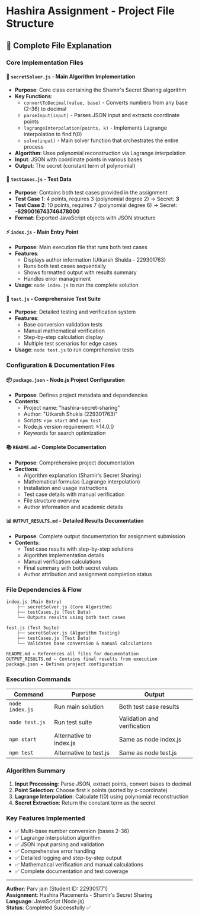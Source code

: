 # Hashira Assignment - Project File Structure

## 📁 Complete File Explanation

### **Core Implementation Files**

#### 🎯 `secretSolver.js` - Main Algorithm Implementation
- **Purpose**: Core class containing the Shamir's Secret Sharing algorithm
- **Key Functions**:
  - `convertToDecimal(value, base)` - Converts numbers from any base (2-36) to decimal
  - `parseInput(input)` - Parses JSON input and extracts coordinate points
  - `lagrangeInterpolation(points, k)` - Implements Lagrange interpolation to find f(0)
  - `solve(input)` - Main solver function that orchestrates the entire process
- **Algorithm**: Uses polynomial reconstruction via Lagrange interpolation
- **Input**: JSON with coordinate points in various bases
- **Output**: The secret (constant term of polynomial)

#### 🧪 `testCases.js` - Test Data
- **Purpose**: Contains both test cases provided in the assignment
- **Test Case 1**: 4 points, requires 3 (polynomial degree 2) → Secret: **3**
- **Test Case 2**: 10 points, requires 7 (polynomial degree 6) → Secret: **-6290016743746478000**
- **Format**: Exported JavaScript objects with JSON structure

#### ⚡ `index.js` - Main Entry Point
- **Purpose**: Main execution file that runs both test cases
- **Features**:
  - Displays author information (Utkarsh Shukla - 229301763)
  - Runs both test cases sequentially
  - Shows formatted output with results summary
  - Handles error management
- **Usage**: `node index.js` to run the complete solution

#### 🔬 `test.js` - Comprehensive Test Suite
- **Purpose**: Detailed testing and verification system
- **Features**:
  - Base conversion validation tests
  - Manual mathematical verification
  - Step-by-step calculation display
  - Multiple test scenarios for edge cases
- **Usage**: `node test.js` to run comprehensive tests

### **Configuration & Documentation Files**

#### 📦 `package.json` - Node.js Project Configuration
- **Purpose**: Defines project metadata and dependencies
- **Contents**:
  - Project name: "hashira-secret-sharing"
  - Author: "Utkarsh Shukla (229301763)"
  - Scripts: `npm start` and `npm test`
  - Node.js version requirement: ≥14.0.0
  - Keywords for search optimization

#### 📚 `README.md` - Complete Documentation
- **Purpose**: Comprehensive project documentation
- **Sections**:
  - Algorithm explanation (Shamir's Secret Sharing)
  - Mathematical formulas (Lagrange interpolation)
  - Installation and usage instructions
  - Test case details with manual verification
  - File structure overview
  - Author information and academic details

#### 📊 `OUTPUT_RESULTS.md` - Detailed Results Documentation
- **Purpose**: Complete output documentation for assignment submission
- **Contents**:
  - Test case results with step-by-step solutions
  - Algorithm implementation details
  - Manual verification calculations
  - Final summary with both secret values
  - Author attribution and assignment completion status

### **File Dependencies & Flow**

```
index.js (Main Entry)
    ├── secretSolver.js (Core Algorithm)
    ├── testCases.js (Test Data)
    └── Outputs results using both test cases

test.js (Test Suite)
    ├── secretSolver.js (Algorithm Testing)
    ├── testCases.js (Test Data)
    └── Validates base conversion & manual calculations

README.md ← References all files for documentation
OUTPUT_RESULTS.md ← Contains final results from execution
package.json ← Defines project configuration
```

### **Execution Commands**

| Command | Purpose | Output |
|---------|---------|---------|
| `node index.js` | Run main solution | Both test case results |
| `node test.js` | Run test suite | Validation and verification |
| `npm start` | Alternative to index.js | Same as node index.js |
| `npm test` | Alternative to test.js | Same as node test.js |

### **Algorithm Summary**

1. **Input Processing**: Parse JSON, extract points, convert bases to decimal
2. **Point Selection**: Choose first k points (sorted by x-coordinate)
3. **Lagrange Interpolation**: Calculate f(0) using polynomial reconstruction
4. **Secret Extraction**: Return the constant term as the secret

### **Key Features Implemented**

- ✅ Multi-base number conversion (bases 2-36)
- ✅ Lagrange interpolation algorithm
- ✅ JSON input parsing and validation
- ✅ Comprehensive error handling
- ✅ Detailed logging and step-by-step output
- ✅ Mathematical verification and manual calculations
- ✅ Complete documentation and test coverage

---
**Author**: Parv jain (Student ID: 229301771)  
**Assignment**: Hashira Placements - Shamir's Secret Sharing  
**Language**: JavaScript (Node.js)  
**Status**: Completed Successfully ✅
